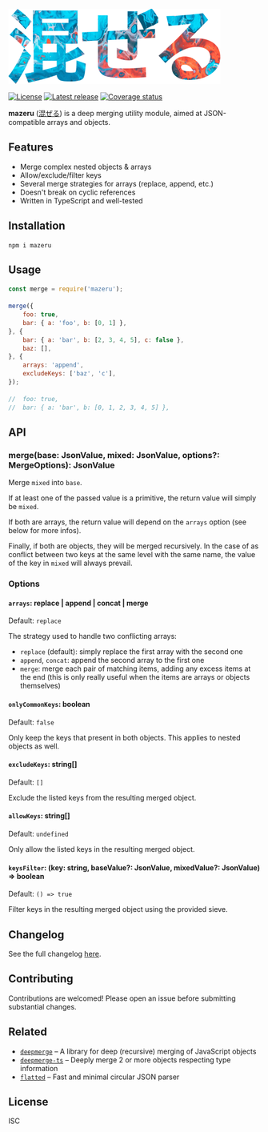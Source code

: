 ![Mazeru, written in Japanase characters filled with blue and red swirls of paint.](docs/logo-small.png)

[![License](https://shields.io/github/license/cheap-glitch/mazeru)](LICENSE)
[![Latest release](https://shields.io/github/v/release/cheap-glitch/mazeru?sort=semver&label=latest%20release&color=green)](https://github.com/cheap-glitch/mazeru/releases/latest)
[![Coverage status](https://shields.io/coveralls/github/cheap-glitch/mazeru)](https://coveralls.io/github/cheap-glitch/mazeru)

**mazeru** ([混ぜる](https://jisho.org/word/%E6%B7%B7%E3%81%9C%E3%82%8B))
is a deep merging utility module, aimed at JSON-compatible arrays and objects.

## Features

 * Merge complex nested objects & arrays
 * Allow/exclude/filter keys
 * Several merge strategies for arrays (replace, append, etc.)
 * Doesn't break on cyclic references
 * Written in TypeScript and well-tested

## Installation

```
npm i mazeru
```

## Usage

```javascript
const merge = require('mazeru');

merge({
	foo: true,
	bar: { a: 'foo', b: [0, 1] },
}, {
	bar: { a: 'bar', b: [2, 3, 4, 5], c: false },
	baz: [],
}, {
	arrays: 'append',
	excludeKeys: ['baz', 'c'],
});

// 	foo: true,
// 	bar: { a: 'bar', b: [0, 1, 2, 3, 4, 5] },
```

## API

### merge(base: JsonValue, mixed: JsonValue, options?: MergeOptions): JsonValue

Merge `mixed` into `base`.

If at least one of the passed value is a primitive, the return value will simply
be `mixed`.

If both  are arrays, the  return value will depend  on the `arrays`  option (see
below for more infos).

Finally, if both are objects, they will be merged recursively. In the case of as
conflict between two keys at the same level with the same name, the value of the
key in `mixed` will always prevail.

### Options

#### `arrays`: replace | append | concat | merge

Default: `replace`

The strategy used to handle two conflicting arrays:
 * `replace` (default): simply replace the first array with the second one
 * `append`, `concat`: append the second array to the first one
 * `merge`: merge each pair of matching  items, adding any excess items at the
 end  (this  is  only  really  useful  when the  items  are  arrays  or  objects
 themselves)

#### `onlyCommonKeys`: boolean

Default: `false`

Only keep the keys that present in  both objects. This applies to nested objects
as well.

#### `excludeKeys`: string[]

Default: `[]`

Exclude the listed keys from the resulting merged object.

#### `allowKeys`: string[]

Default: `undefined`

Only allow the listed keys in the resulting merged object.

#### `keysFilter`: (key: string, baseValue?: JsonValue, mixedValue?: JsonValue) => boolean

Default: `() => true`

Filter keys in the resulting merged object using the provided sieve.

## Changelog

See the full changelog [here](https://github.com/cheap-glitch/mazeru/releases).

## Contributing

Contributions are welcomed! Please open an issue before submitting substantial changes.

## Related

 * [`deepmerge`](https://github.com/TehShrike/deepmerge) – A library for deep (recursive) merging of JavaScript objects
 * [`deepmerge-ts`](https://github.com/RebeccaStevens/deepmerge-ts) – Deeply merge 2 or more objects respecting type information
 * [`flatted`](https://github.com/WebReflection/flatted) – Fast and minimal circular JSON parser

## License

ISC
